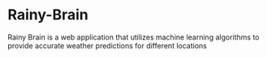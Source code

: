 # Rainy-Brain

Rainy Brain is a web application that utilizes machine learning algorithms to provide accurate weather predictions for different locations
